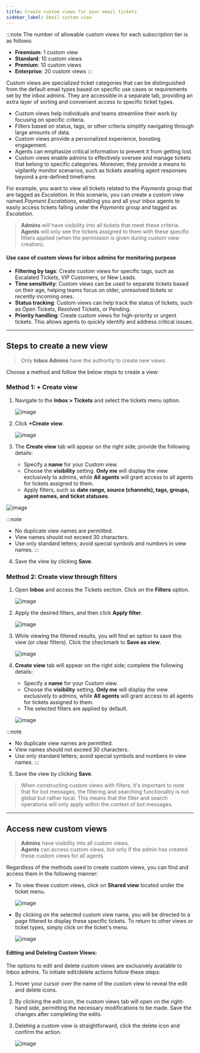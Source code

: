 ```yaml
---
title: Create custom views for your email tickets
sidebar_label: Email custom view 
---
```


:::note
The number of allowable custom views for each subscription tier is as follows:
* **Freemium**: 1 custom view
* **Standard**: 10 custom views
* **Premium**: 10 custom views
* **Enterprise**: 20 custom views
:::

Custom views are specialized ticket categories that can be distinguished from the default email types based on specific use cases or requirements set by the inbox admins. They are accessible in a separate tab, providing an extra layer of sorting and convenient access to specific ticket types.
- Custom views help individuals and teams streamline their work by focusing on specific criteria.
- Filters based on status, tags, or other criteria simplify navigating through large amounts of data.
- Custom views provide a personalized experience, boosting engagement.
- Agents can emphasize critical information to prevent it from getting lost.
- Custom views enable admins to effectively oversee and manage tickets that belong to specific categories. Moreover, they provide a means to vigilantly monitor scenarios, such as tickets awaiting agent responses beyond a pre-defined timeframe. 

For example, you want to view all tickets related to the *Payments* group that are tagged as *Escalation*. In this scenario, you can create a custom view named *Payment Escalations*, enabling you and all your inbox agents to easily access tickets falling under the *Payments* group and tagged as *Escalation*.

> **Admins** will have visibility into all tickets that meet these criteria.      
> **Agents** will only see the tickets assigned to them with these specific filters applied (when the permission is given during custom view creation). 

#### Use case of custom views for inbox admins for monitoring purpose

- **Filtering by tags**: Create custom views for specific tags, such as Escalated Tickets, VIP Customers, or New Leads.
- **Time sensitivity**: Custom views can be used to separate tickets based on their age, helping teams focus on older, unresolved tickets or recently incoming ones.
- **Status tracking**: Custom views can help track the status of tickets, such as Open Tickets, Resolved Tickets, or Pending.
- **Priority handling**: Create custom views for high-priority or urgent tickets. This allows agents to quickly identify and address critical issues.

-----

## Steps to create a new view

> Only **Inbox Admins** have the authority to create new views.

Choose a method and follow the below steps to create a view: 

### Method 1: + Create view 

1. Navigate to the **Inbox > Tickets** and select the tickets menu option.

    ![image](https://imgur.com/cBOs1jH.png)

2. Click **+Create view**. 

    ![image](https://imgur.com/xI3EbTD.png)

3. The **Create view** tab will appear on the right side; provide the following details:
    - Specify a **name** for your Custom view.
    - Choose the **visibility** setting. **Only me** will display the view exclusively to admins, while **All agents** will grant access to all agents for tickets assigned to them.
    - Apply filters, such as **date range, source (channels), tags, groups, agent names, and ticket statuses**.

![image](https://imgur.com/km1oseI.png)


:::note
- No duplicate view names are permitted.
- View names should not exceed 30 characters.
- Use only standard letters; avoid special symbols and numbers in view names.
:::

4. Save the view by clicking **Save**.

### Method 2: Create view through filters 

1. Open **Inbox** and access the Tickets section. Click on the **Filters** option.

    ![image](https://imgur.com/FWmO2XP.png)

2. Apply the desired filters, and then click **Apply filter**. 

    ![image](https://imgur.com/WdR7RiE.png)

3. While viewing the filtered results, you will find an option to save this view (or clear filters). Click the checkmark to **Save as view**.

    ![image](https://imgur.com/WkTs4Ms.png)

4. **Create view** tab will appear on the right side; complete the following details:
    - Specify a **name** for your Custom view.
    - Choose the **visibility** setting. **Only me** will display the view exclusively to admins, while **All agents** will grant access to all agents for tickets assigned to them.
    - The selected filters are applied by default.

    ![image](https://imgur.com/uB7gcOX.png)

:::note
- No duplicate view names are permitted.
- View names should not exceed 30 characters.
- Use only standard letters; avoid special symbols and numbers in view names.
:::

5. Save the view by clicking **Save**.

> When constructing custom views with filters, it's important to note that for bot messages, the filtering and searching functionality is not global but rather local. This means that the filter and search operations will only apply within the context of bot messages.

------

## Access new custom views

> **Admins** have visibility into all custom views.         
> **Agents** can access custom views, but only if the admin has created these custom views for all agents

Regardless of the methods used to create custom views, you can find and access them in the following manner:

- To view these custom views, click on **Shared view** located under the ticket menu.

    ![image](https://imgur.com/17Q5vHg.png)

- By clicking on the selected custom view name, you will be directed to a page filtered to display these specific tickets. To return to other views or ticket types, simply click on the ticket's menu.

    ![image](https://imgur.com/WoSles5.png)

#### Editing and Deleting Custom Views:

The options to edit and delete custom views are exclusively available to Inbox admins. To initiate edit/delete actions follow these steps:

1. Hover your cursor over the name of the custom view to reveal the edit and delete icons.
2. By clicking the edit icon, the custom views tab will open on the right-hand side, permitting the necessary modifications to be made. Save the changes after completing the edits.
3. Deleting a custom view is straightforward, click the delete icon and confirm the action.

    ![image](https://imgur.com/rSUw8Z8.png)
